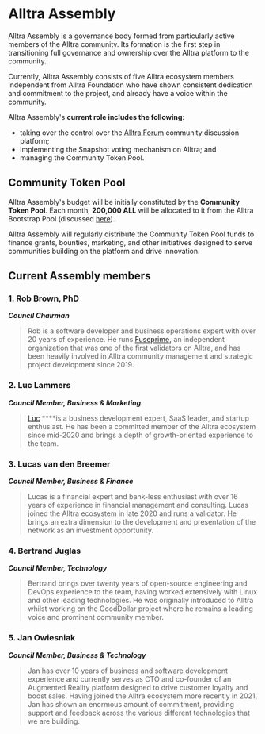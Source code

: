 # Alltra Assembly

Alltra Assembly is a governance body formed from particularly active members of the Alltra community. Its formation is the first step in transitioning full governance and ownership over the Alltra platform to the community.  

Currently, Alltra Assembly consists of five Alltra ecosystem members independent from Alltra Foundation who have shown consistent dedication and commitment to the project, and already have a voice within the community.

Alltra Assembly's **current role includes the following**: 

* taking over the control over the [Alltra Forum](https://forum.alltra.global/) community discussion platform;
* implementing the Snapshot voting mechanism on Alltra; and
* managing the Community Token Pool.

## Community Token Pool

Alltra Assembly's budget will be initially constituted by the **Community Token Pool**. Each month, **200,000 ALL** will be allocated to it from the Alltra Bootstrap Pool \(discussed [here](https://docs.alltra.global/general/fuse-token/fuse-supply-and-current-distribution)\).

Alltra Assembly will regularly distribute the Community Token Pool funds to finance grants, bounties, marketing, and other initiatives designed to serve communities building on the platform and drive innovation.  

## Current Assembly members

### **1. Rob Brown, PhD** <a id="b624"></a>

_**Council Chairman**_

> Rob is a software developer and business operations expert with over 20 years of experience. He runs [Fuseprime](https://fuseprime.com/)**,** an independent organization that was one of the first validators on Alltra, and has been heavily involved in Alltra community management and strategic project development since 2019.

### **2. Luc Lammers** <a id="1b91"></a>

_**Council Member, Business & Marketing**_

> [Luc](https://www.luclammers.com/) ****is a business development expert, SaaS leader, and startup enthusiast. He has been a committed member of the Alltra ecosystem since mid-2020 and brings a depth of growth-oriented experience to the team.

### **3. Lucas van den Breemer** <a id="2105"></a>

_**Council Member, Business & Finance**_

> Lucas is a financial expert and bank-less enthusiast with over 16 years of experience in financial management and consulting. Lucas joined the Alltra ecosystem in late 2020 and runs a validator. He brings an extra dimension to the development and presentation of the network as an investment opportunity.

### **4. Bertrand Juglas** <a id="41a8"></a>

_**Council Member, Technology**_

> Bertrand brings over twenty years of open-source engineering and DevOps experience to the team, having worked extensively with Linux and other leading technologies. He was originally introduced to Alltra whilst working on the GoodDollar project where he remains a leading voice and prominent community member.

### **5. Jan Owiesniak** <a id="bce2"></a>

_**Council Member, Business & Technology**_

> Jan has over 10 years of business and software development experience and currently serves as CTO and co-founder of an Augmented Reality platform designed to drive customer loyalty and boost sales. Having joined the Alltra ecosystem more recently in 2021, Jan has shown an enormous amount of commitment, providing support and feedback across the various different technologies that we are building.

